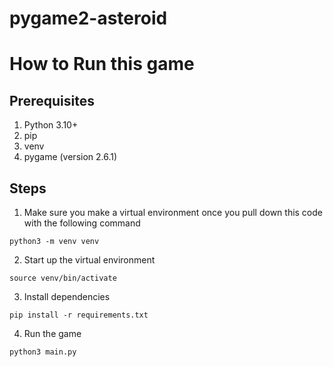 # pygame2-asteroid

# How to Run this game

## Prerequisites

1. Python 3.10+ 
2. pip
3. venv
3. pygame (version 2.6.1)

## Steps

1. Make sure you make a virtual environment once you pull down this code with the following command

`python3 -m venv venv`

2. Start up the virtual environment

`source venv/bin/activate`

3. Install dependencies

`pip install -r requirements.txt`

4. Run the game

`python3 main.py`
